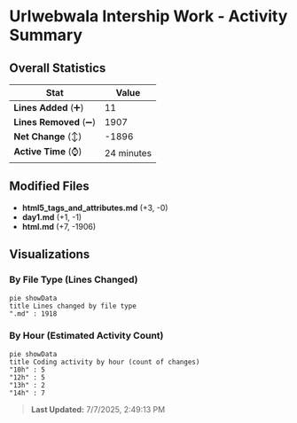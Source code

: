 # Urlwebwala Intership Work - Activity Summary 

## Overall Statistics

| Stat                   | Value                                                             |
| ---------------------- | ----------------------------------------------------------------- |
| **Lines Added** (➕)   | 11                                          |
| **Lines Removed** (➖) | 1907                                        |
| **Net Change** (↕)    | -1896                |
| **Active Time** (⌚)   | 24 minutes |


## Modified Files
- **html5_tags_and_attributes.md** (+3, -0)
- **day1.md** (+1, -1)
- **html.md** (+7, -1906)

## Visualizations

### By File Type (Lines Changed)

```mermaid
pie showData
title Lines changed by file type
".md" : 1918
```

### By Hour (Estimated Activity Count)

```mermaid
pie showData
title Coding activity by hour (count of changes)
"10h" : 5
"12h" : 5
"13h" : 2
"14h" : 7
```


> **Last Updated:** 7/7/2025, 2:49:13 PM